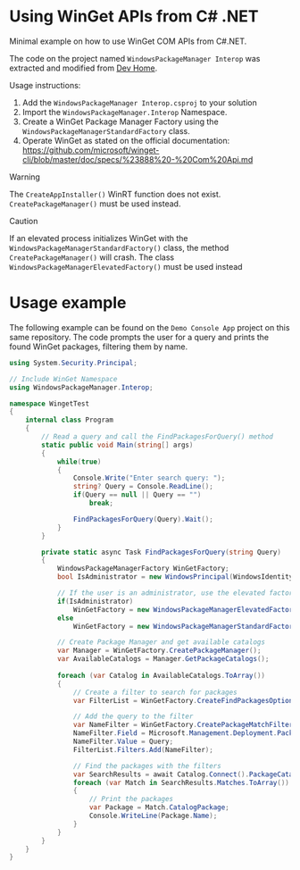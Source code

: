 # Using WinGet APIs from C# .NET
Minimal example on how to use WinGet COM APIs from C#.NET. 

The code on the project named `WindowsPackageManager Interop` was extracted and modified from [Dev Home](https://github.com/microsoft/devhome/).

Usage instructions:
1. Add the `WindowsPackageManager Interop.csproj` to your solution
2. Import the `WindowsPackageManager.Interop` Namespace.
3. Create a WinGet Package Manager Factory using the `WindowsPackageManagerStandardFactory` class.
4. Operate WinGet as stated on the official documentation: https://github.com/microsoft/winget-cli/blob/master/doc/specs/%23888%20-%20Com%20Api.md
> [!WARNING]  
> The `CreateAppInstaller()` WinRT function does not exist. `CreatePackageManager()` must be used instead.

> [!CAUTION]  
> If an elevated process initializes WinGet with the `WindowsPackageManagerStandardFactory()` class, the method `CreatePackageManager()` will crash. The class `WindowsPackageManagerElevatedFactory()` must be used instead


# Usage example
The following example can be found on the `Demo Console App` project on this same repository.
The code prompts the user for a query and prints the found WinGet packages, filtering them by name.
```cs
using System.Security.Principal;

// Include WinGet Namespace
using WindowsPackageManager.Interop;

namespace WingetTest
{
    internal class Program
    {
        // Read a query and call the FindPackagesForQuery() method
        static public void Main(string[] args)
        {
            while(true)
            {
                Console.Write("Enter search query: ");
                string? Query = Console.ReadLine();
                if(Query == null || Query == "")
                    break;

                FindPackagesForQuery(Query).Wait();
            }
        }

        private static async Task FindPackagesForQuery(string Query)
        {   
            WindowsPackageManagerFactory WinGetFactory;
            bool IsAdministrator = new WindowsPrincipal(WindowsIdentity.GetCurrent()).IsInRole(WindowsBuiltInRole.Administrator);

            // If the user is an administrator, use the elevated factory. Otherwhise COM will crash
            if(IsAdministrator)
                WinGetFactory = new WindowsPackageManagerElevatedFactory();
            else
                WinGetFactory = new WindowsPackageManagerStandardFactory();

            // Create Package Manager and get available catalogs
            var Manager = WinGetFactory.CreatePackageManager();
            var AvailableCatalogs = Manager.GetPackageCatalogs();
                        
            foreach (var Catalog in AvailableCatalogs.ToArray())
            {
                // Create a filter to search for packages
                var FilterList = WinGetFactory.CreateFindPackagesOptions();

                // Add the query to the filter
                var NameFilter = WinGetFactory.CreatePackageMatchFilter();
                NameFilter.Field = Microsoft.Management.Deployment.PackageMatchField.Name;
                NameFilter.Value = Query;
                FilterList.Filters.Add(NameFilter);

                // Find the packages with the filters
                var SearchResults = await Catalog.Connect().PackageCatalog.FindPackagesAsync(FilterList);
                foreach (var Match in SearchResults.Matches.ToArray())
                {
                    // Print the packages
                    var Package = Match.CatalogPackage;
                    Console.WriteLine(Package.Name);
                }
            }
        }
    }
}

```
